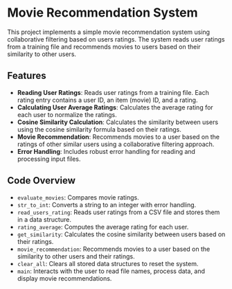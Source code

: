 # Movie Recommendation System

This project implements a simple movie recommendation system using collaborative filtering based on users ratings. The system reads user ratings from a training file and recommends movies to users based on their similarity to other users.

## Features

- **Reading User Ratings**: Reads user ratings from a training file. Each rating entry contains a user ID, an item (movie) ID, and a rating.
- **Calculating User Average Ratings**: Calculates the average rating for each user to normalize the ratings.
- **Cosine Similarity Calculation**: Calculates the similarity between users using the cosine similarity formula based on their ratings.
- **Movie Recommendation**: Recommends movies to a user based on the ratings of other similar users using a collaborative filtering approach.
- **Error Handling**: Includes robust error handling for reading and processing input files.

## Code Overview

- `evaluate_movies`: Compares movie ratings.
- `str_to_int`: Converts a string to an integer with error handling.
- `read_users_rating`: Reads user ratings from a CSV file and stores them in a data structure.
- `rating_average`: Computes the average rating for each user.
- `get_similarity`: Calculates the cosine similarity between users based on their ratings.
- `movie_recommendation`: Recommends movies to a user based on the similarity to other users and their ratings.
- `clear_all`: Clears all stored data structures to reset the system.
- `main`: Interacts with the user to read file names, process data, and display movie recommendations.
